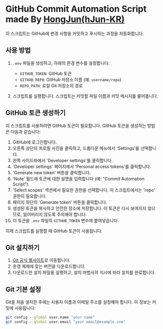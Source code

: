 # GitHub Commit Automation Script made By [HongJun(hJun-KR)](https://github.com/hJun-KR)

이 스크립트는 GitHub에 변경 사항을 커밋하고 푸시하는 과정을 자동화합니다.

## 사용 방법

1. `.env` 파일을 생성하고, 아래의 환경 변수를 설정합니다:
    - `GITHUB_TOKEN`: GitHub 토큰
    - `GITHUB_REPO`: GitHub 저장소 이름 (예: `username/repo`)
    - `REPO_PATH`: 로컬 Git 저장소의 경로

2. 스크립트를 실행합니다. 스크립트는 커밋할 파일 이름과 커밋 메시지를 물어봅니다.

## GitHub 토큰 생성하기

이 스크립트를 사용하려면 GitHub 토큰이 필요합니다. GitHub 토큰을 생성하는 방법은 다음과 같습니다:

1. GitHub에 로그인합니다.
2. 오른쪽 상단의 프로필 사진을 클릭하고, 드롭다운 메뉴에서 'Settings'를 선택합니다.
3. 왼쪽 사이드바에서 'Developer settings'를 클릭합니다.
4. 'Developer settings' 페이지에서 'Personal access tokens'를 클릭합니다.
5. 'Generate new token' 버튼을 클릭합니다.
6. 'Note' 필드에 토큰에 대한 설명을 입력합니다 (예: "Commit Automation Script").
7. 'Select scopes' 섹션에서 필요한 권한을 선택합니다. 이 스크립트에서는 'repo' 권한이 필요합니다.
8. 페이지 하단의 'Generate token' 버튼을 클릭합니다.
9. 생성된 토큰을 복사하고 안전한 장소에 저장합니다. 이 토큰은 다시 보여지지 않으므로, 잃어버리지 않도록 주의해야 합니다.
10. 이 토큰을 `.env` 파일의 `GITHUB_TOKEN` 변수에 붙여넣습니다.

이제 스크립트를 실행할 때 GitHub 토큰이 사용됩니다.

## Git 설치하기

1. [Git 공식 웹사이트](https://git-scm.com/downloads)로 이동합니다.
2. 운영 체제에 맞는 버전을 다운로드합니다.
3. 다운로드한 설치 파일을 실행하고, 설치 마법사의 지시에 따라 설치를 완료합니다.

## Git 기본 설정

Git을 처음 설치한 후에는 사용자 이름과 이메일 주소를 설정해야 합니다. 이 정보는 커밋에 사용됩니다:

```bash
git config --global user.name "your name"
git config --global user.email "your email@example.com"
```

